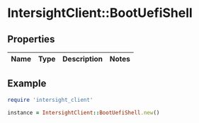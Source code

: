 # IntersightClient::BootUefiShell

## Properties

| Name | Type | Description | Notes |
| ---- | ---- | ----------- | ----- |

## Example

```ruby
require 'intersight_client'

instance = IntersightClient::BootUefiShell.new()
```


